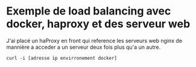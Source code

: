 # Exemple de load balancing avec docker, haproxy et des serveur web

J'ai placé un haProxy en front qui reference les serveurs web nginx de mannière a acceder a un serveur deux fois plus qu'a un autre.

```shell
curl -i [adresse ip envirronement docker]
```
